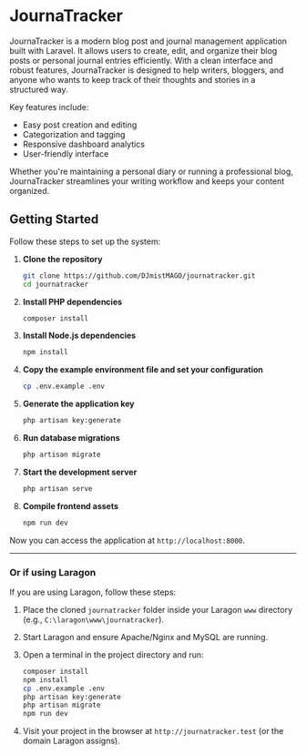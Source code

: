 # JournaTracker

JournaTracker is a modern blog post and journal management application built with Laravel. It allows users to create, edit, and organize their blog posts or personal journal entries efficiently. With a clean interface and robust features, JournaTracker is designed to help writers, bloggers, and anyone who wants to keep track of their thoughts and stories in a structured way.

Key features include:

- Easy post creation and editing
- Categorization and tagging
- Responsive dashboard analytics
- User-friendly interface

Whether you're maintaining a personal diary or running a professional blog, JournaTracker streamlines your writing workflow and keeps your content organized.

## Getting Started

Follow these steps to set up the system:

1. **Clone the repository**

   ```sh
   git clone https://github.com/DJmistMAGO/journatracker.git
   cd journatracker
   ```

2. **Install PHP dependencies**

   ```sh
   composer install
   ```

3. **Install Node.js dependencies**

   ```sh
   npm install
   ```

4. **Copy the example environment file and set your configuration**

   ```sh
   cp .env.example .env
   ```

5. **Generate the application key**

   ```sh
   php artisan key:generate
   ```

6. **Run database migrations**

   ```sh
   php artisan migrate
   ```

7. **Start the development server**

   ```sh
   php artisan serve
   ```

8. **Compile frontend assets**

   ```sh
   npm run dev
   ```

Now you can access the application at `http://localhost:8000`.

---

### Or if using Laragon

If you are using Laragon, follow these steps:

1. Place the cloned `journatracker` folder inside your Laragon `www` directory (e.g., `C:\laragon\www\journatracker`).
2. Start Laragon and ensure Apache/Nginx and MySQL are running.
3. Open a terminal in the project directory and run:

   ```sh
   composer install
   npm install
   cp .env.example .env
   php artisan key:generate
   php artisan migrate
   npm run dev
   ```

4. Visit your project in the browser at `http://journatracker.test` (or the domain Laragon assigns).
